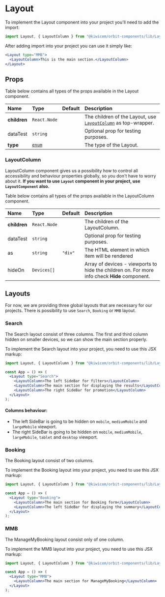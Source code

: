 # Layout

To implement the Layout component into your project you'll need to add the import:

```jsx
import Layout, { LayoutColumn } from "@kiwicom/orbit-components/lib/Layout";
```

After adding import into your project you can use it simply like:

```jsx
<Layout type="MMB">
  <LayoutColumn>This is the main section.</LayoutColumn>
</Layout>
```

## Props

Table below contains all types of the props available in the Layout component.

| Name         | Type               | Default | Description                                                                     |
| :----------- | :----------------- | :------ | :------------------------------------------------------------------------------ |
| **children** | `React.Node`       |         | The children of the Layout, use [`LayoutColumn`](#layoutcolumn) as top-wrapper. |
| dataTest     | `string`           |         | Optional prop for testing purposes.                                             |
| **type**     | [`enum`](#layouts) |         | The type of the Layout.                                                         |

### LayoutColumn

LayoutColumn component gives us a possibility how to control all accessibility and behaviour properties globally, so you don't have to worry about it.
**If you want to use `Layout` component in your project, use `LayoutComponent` also.**

Table below contains all types of the props available in the LayoutColumn component.

| Name         | Type         | Default | Description                                                                                   |
| :----------- | :----------- | :------ | :-------------------------------------------------------------------------------------------- |
| **children** | `React.Node` |         | The children of the LayoutColumn.                                                             |
| dataTest     | `string`     |         | Optional prop for testing purposes.                                                           |
| as      | `string`     | `"div"` | The HTML element in which item will be rendered                                               |
| hideOn       | `Devices[]`  |         | Array of devices - viewports to hide the children on. For more info check **Hide** component. |

## Layouts

For now, we are providing three global layouts that are necessary for our projects.
There is possibility to use `Search`, `Booking` or `MMB` layout.

### Search

The Search layout consist of three columns. The first and third column hidden on smaller devices, so we can show the main section properly.

To implement the Search layout into your project, you need to use this JSX markup:

```jsx
import Layout, { LayoutColumn } from "@kiwicom/orbit-components/lib/Layout";

const App = () => (
  <Layout type="Search">
    <LayoutColumn>The left SideBar for filters</LayoutColumn>
    <LayoutColumn>The main section for displaying the results</LayoutColumn>
    <LayoutColumn>The right SideBar for promotion</LayoutColumn>
  </Layout>
);
```

#### Columns behaviour:

- The left SideBar is going to be hidden on `mobile`, `mediumMobile` and `largeMobile` viewport.
- The right SideBar is going to be hidden on `mobile`, `mediumMobile`, `largeMobile`, `tablet` and `desktop` viewport.

### Booking

The Booking layout consist of two columns.

To implement the Booking layout into your project, you need to use this JSX markup:

```jsx
import Layout, { LayoutColumn } from "@kiwicom/orbit-components/lib/Layout";

const App = () => (
  <Layout type="Booking">
    <LayoutColumn>The main section for Booking form</LayoutColumn>
    <LayoutColumn>The left SideBar for displaying the summary</LayoutColumn>
  </Layout>
);
```

### MMB

The ManageMyBooking layout consist only of one column.

To implement the MMB layout into your project, you need to use this JSX markup:

```jsx
import Layout, { LayoutColumn } from "@kiwicom/orbit-components/lib/Layout";

const App = () => (
  <Layout type="MMB">
    <LayoutColumn>The main section for ManageMyBooking</LayoutColumn>
  </Layout>
);
```
